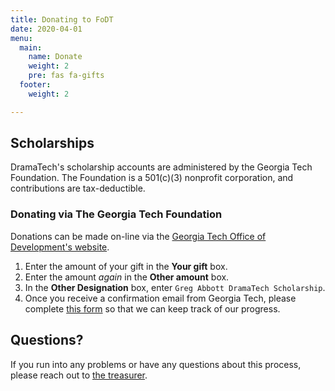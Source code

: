 ```yaml
---
title: Donating to FoDT
date: 2020-04-01
menu:
  main:
    name: Donate
    weight: 2
    pre: fas fa-gifts
  footer:
    weight: 2

---
```

## Scholarships

DramaTech's scholarship accounts are administered by the Georgia Tech Foundation. The Foundation is a 501(c)(3) nonprofit corporation, and contributions are tax-deductible.

### Donating via The Georgia Tech Foundation

Donations can be made on-line via the <a href="https://mygeorgiatech.gatech.edu/giving/make-a-gift" target="blank">Georgia Tech Office of Development's website</a>.

1. Enter the amount of your gift in the **Your gift** box.
2. Enter the amount _again_ in the **Other amount** box.
3. In the **Other Designation** box, enter `Greg Abbott DramaTech Scholarship`.
4. Once you receive a confirmation email from Georgia Tech, please complete [this form](https://docs.google.com/forms/d/e/1FAIpQLScr0mvyx5jr2oh5-p_vj0SMK_27lu_ckTsIrOooyd2TiHghZg/viewform) so that we can keep track of our progress.

## Questions?

If you run into any problems or have any questions about this process, please reach out to [the treasurer](#contact:treasurer).